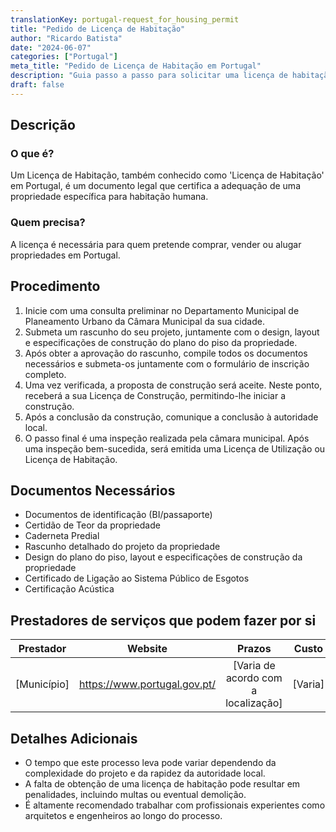 ```yaml
---
translationKey: portugal-request_for_housing_permit
title: "Pedido de Licença de Habitação"
author: "Ricardo Batista"
date: "2024-06-07"
categories: ["Portugal"]
meta_title: "Pedido de Licença de Habitação em Portugal"
description: "Guia passo a passo para solicitar uma licença de habitação em Portugal"
draft: false
---
```



## Descrição
### O que é?
Um Licença de Habitação, também conhecido como 'Licença de Habitação' em Portugal, é um documento legal que certifica a adequação de uma propriedade específica para habitação humana.
### Quem precisa?
A licença é necessária para quem pretende comprar, vender ou alugar propriedades em Portugal.

## Procedimento
1. Inicie com uma consulta preliminar no Departamento Municipal de Planeamento Urbano da Câmara Municipal da sua cidade.
2. Submeta um rascunho do seu projeto, juntamente com o design, layout e especificações de construção do plano do piso da propriedade.
3. Após obter a aprovação do rascunho, compile todos os documentos necessários e submeta-os juntamente com o formulário de inscrição completo.
4. Uma vez verificada, a proposta de construção será aceite. Neste ponto, receberá a sua Licença de Construção, permitindo-lhe iniciar a construção.
5. Após a conclusão da construção, comunique a conclusão à autoridade local.
6. O passo final é uma inspeção realizada pela câmara municipal. Após uma inspeção bem-sucedida, será emitida uma Licença de Utilização ou Licença de Habitação.

## Documentos Necessários
- Documentos de identificação (BI/passaporte)
- Certidão de Teor da propriedade
- Caderneta Predial
- Rascunho detalhado do projeto da propriedade
- Design do plano do piso, layout e especificações de construção da propriedade
- Certificado de Ligação ao Sistema Público de Esgotos
- Certificação Acústica

## Prestadores de serviços que podem fazer por si

| Prestador        |     Website     |     Prazos    |       Custo      |
| --------------- | --------------- |  :-------------: | :-------------: |
| [Município]  |  https://www.portugal.gov.pt/ |      [Varia de acordo com a localização]      |        [Varia]       |

## Detalhes Adicionais
- O tempo que este processo leva pode variar dependendo da complexidade do projeto e da rapidez da autoridade local.
- A falta de obtenção de uma licença de habitação pode resultar em penalidades, incluindo multas ou eventual demolição.
- É altamente recomendado trabalhar com profissionais experientes como arquitetos e engenheiros ao longo do processo.